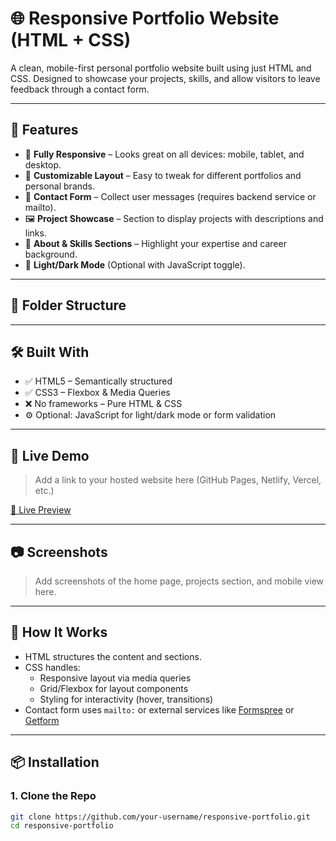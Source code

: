 # 🌐 Responsive Portfolio Website (HTML + CSS)

A clean, mobile-first personal portfolio website built using just HTML and CSS. Designed to showcase your projects, skills, and allow visitors to leave feedback through a contact form.

---

## 🚀 Features

- 📱 **Fully Responsive** – Looks great on all devices: mobile, tablet, and desktop.
- 🎨 **Customizable Layout** – Easy to tweak for different portfolios and personal brands.
- 🧾 **Contact Form** – Collect user messages (requires backend service or mailto).
- 🖼️ **Project Showcase** – Section to display projects with descriptions and links.
- 💼 **About & Skills Sections** – Highlight your expertise and career background.
- 🌙 **Light/Dark Mode** (Optional with JavaScript toggle).

---

## 📁 Folder Structure


---

## 🛠️ Built With

- ✅ HTML5 – Semantically structured
- ✅ CSS3 – Flexbox & Media Queries
- ❌ No frameworks – Pure HTML & CSS
- ⚙️ Optional: JavaScript for light/dark mode or form validation

---

## 🌟 Live Demo

> Add a link to your hosted website here (GitHub Pages, Netlify, Vercel, etc.)

[🔗 Live Preview](https://your-username.github.io/responsive-portfolio)

---

## 📷 Screenshots

> Add screenshots of the home page, projects section, and mobile view here.

---

## 🧪 How It Works

- HTML structures the content and sections.
- CSS handles:
  - Responsive layout via media queries
  - Grid/Flexbox for layout components
  - Styling for interactivity (hover, transitions)
- Contact form uses `mailto:` or external services like [Formspree](https://formspree.io) or [Getform](https://getform.io)

---

## 📦 Installation

### 1. Clone the Repo

```bash
git clone https://github.com/your-username/responsive-portfolio.git
cd responsive-portfolio


